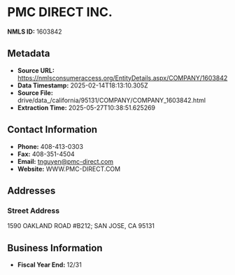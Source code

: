 # PMC DIRECT INC.

**NMLS ID:** 1603842

## Metadata
- **Source URL:** https://nmlsconsumeraccess.org/EntityDetails.aspx/COMPANY/1603842
- **Data Timestamp:** 2025-02-14T18:13:10.305Z
- **Source File:** drive/data_/california/95131/COMPANY/COMPANY_1603842.html
- **Extraction Time:** 2025-05-27T10:38:51.625269

## Contact Information
- **Phone:** 408-413-0303
- **Fax:** 408-351-4504
- **Email:** tnguyen@pmc-direct.com
- **Website:** WWW.PMC-DIRECT.COM

## Addresses
### Street Address
1590 OAKLAND ROAD #B212; SAN JOSE, CA 95131

## Business Information
- **Fiscal Year End:** 12/31

